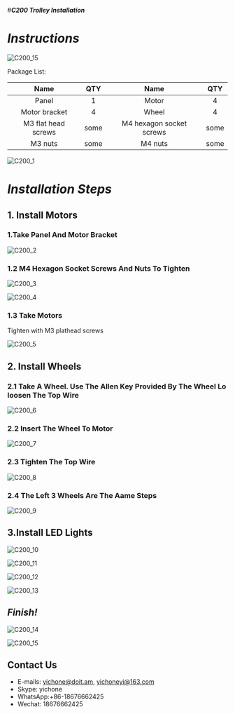 #***C200 Trolley Installation***
# ***Instructions***
![C200_15](https://github.com/SmartArduino/document/raw/master/docs/Robot/FrameChassis/C200/C200_15.jpg) 

Package List:

|        Name         | QTY  |           Name           | QTY  |
| :-----------------: | :--: | :----------------------: | :--: |
|        Panel        |  1   |          Motor           |  4   |
|    Motor bracket    |  4   |          Wheel           |  4   |
| M3 flat head screws | some | M4 hexagon socket screws | some |
|       M3 nuts       | some |         M4 nuts          | some |



![C200_1](https://github.com/SmartArduino/document/raw/master/docs/Robot/FrameChassis/C200/C200_1.jpg) 

# ***Installation Steps***

## **1. Install Motors**

### 1.Take Panel And Motor Bracket

![C200_2](https://github.com/SmartArduino/document/raw/master/docs/Robot/FrameChassis/C200/C200_2.jpg) 

### 1.2 M4 Hexagon Socket Screws And Nuts To Tighten

![C200_3](https://github.com/SmartArduino/document/raw/master/docs/Robot/FrameChassis/C200/C200_3.jpg) 

![C200_4](https://github.com/SmartArduino/document/raw/master/docs/Robot/FrameChassis/C200/C200_4.jpg) 

### 1.3 Take Motors

Tighten with M3 plathead screws

![C200_5](https://github.com/SmartArduino/document/raw/master/docs/Robot/FrameChassis/C200/C200_5.jpg) 

## **2. Install Wheels**

### 2.1 Take A Wheel. Use The Allen Key Provided By The Wheel Lo loosen The Top Wire

![C200_6](https://github.com/SmartArduino/document/raw/master/docs/Robot/FrameChassis/C200/C200_6.jpg) 

### 2.2 Insert The Wheel To Motor

![C200_7](https://github.com/SmartArduino/document/raw/master/docs/Robot/FrameChassis/C200/C200_7.jpg) 

 

### 2.3 Tighten The Top Wire

![C200_8](https://github.com/SmartArduino/document/raw/master/docs/Robot/FrameChassis/C200/C200_8.jpg) 

### 2.4 The Left 3 Wheels Are The Aame Steps

![C200_9](https://github.com/SmartArduino/document/raw/master/docs/Robot/FrameChassis/C200/C200_9.jpg) 

## 3.Install LED Lights

![C200_10](https://github.com/SmartArduino/document/raw/master/docs/Robot/FrameChassis/C200/C200_10.jpg) 

![C200_11](https://github.com/SmartArduino/document/raw/master/docs/Robot/FrameChassis/C200/C200_11.jpg) 

 

![C200_12](https://github.com/SmartArduino/document/raw/master/docs/Robot/FrameChassis/C200/C200_12.jpg) 

 

![C200_13](https://github.com/SmartArduino/document/raw/master/docs/Robot/FrameChassis/C200/C200_13.jpg) 

## ***Finish!***

![C200_14](https://github.com/SmartArduino/document/raw/master/docs/Robot/FrameChassis/C200/C200_14.jpg) 

![C200_15](https://github.com/SmartArduino/document/raw/master/docs/Robot/FrameChassis/C200/C200_15.jpg) 

## Contact Us

- E-mails: [yichone@doit.am](mailto:yichone@doit.am), [yichoneyi@163.com](mailto:yichoneyi@163.com)
- Skype: yichone
- WhatsApp:+86-18676662425
- Wechat: 18676662425
